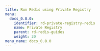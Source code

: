 ```yaml
---
title: Run Redis using Private Registry
menu:
  docs_0.8.0:
    identifier: rd-private-registry-redis
    name: Private Registry
    parent: rd-redis-guides
    weight: 20
menu_name: docs_0.8.0
---
```


